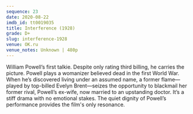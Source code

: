 ```yaml
---
sequence: 23
date: 2020-08-22
imdb_id: tt0019035
title: Interference (1928)
grade: D+
slug: interference-1928
venue: OK.ru
venue_notes: Unknown | 480p
---
```


William Powell’s first talkie. Despite only rating third billing, he carries the picture. Powell plays a womanizer believed dead in the first World War. When he’s discovered living under an assumed name, a former flame—played by top-billed Evelyn Brent—seizes the opportunity to blackmail her former rival, Powell’s ex-wife, now married to an upstanding doctor. It’s a stiff drama with no emotional stakes. The quiet dignity of Powell’s performance provides the film's only resonance.
